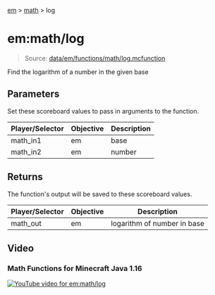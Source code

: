 [em](../../em.md) > [math](../math.md) > log

# em:math/log

> Source: [data/em/functions/math/log.mcfunction](../../../data/em/functions/math/log.mcfunction)

Find the logarithm of a number in the given base

## Parameters

Set these scoreboard values to pass in arguments to the function.

| Player/Selector | Objective | Description |
| --------------- | --------- | ----------- |
| math_in1        | em        | base        |
| math_in2        | em        | number      |

## Returns

The function's output will be saved to these scoreboard values.

| Player/Selector | Objective | Description                 |
| --------------- | --------- | --------------------------- |
| math_out        | em        | logarithm of number in base |

## Video

### Math Functions for Minecraft Java 1.16

[![YouTube video for em:math/log](https://i3.ytimg.com/vi/gDObl5lCF1w/maxresdefault.jpg)](https://www.youtube.com/watch?v=gDObl5lCF1w)
